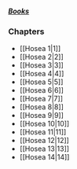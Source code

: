 ##### *[Books](--Bible--.md)*

### Chapters
- [[Hosea 1|1]]
- [[Hosea 2|2]]
- [[Hosea 3|3]]
- [[Hosea 4|4]]
- [[Hosea 5|5]]
- [[Hosea 6|6]]
- [[Hosea 7|7]]
- [[Hosea 8|8]]
- [[Hosea 9|9]]
- [[Hosea 10|10]]
- [[Hosea 11|11]]
- [[Hosea 12|12]]
- [[Hosea 13|13]]
- [[Hosea 14|14]]
